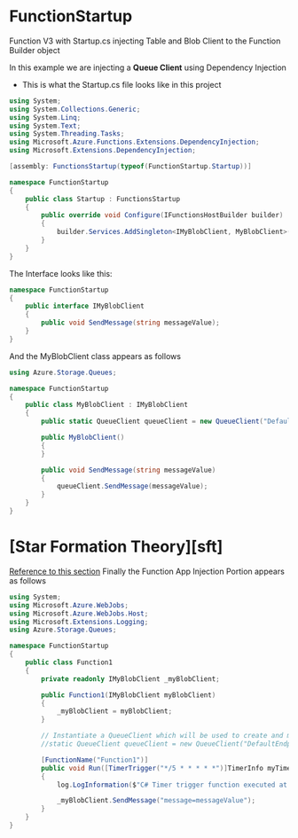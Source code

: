 # FunctionStartup
Function V3 with Startup.cs injecting Table and Blob Client to the Function Builder object

In this example we are injecting a **Queue Client** using Dependency Injection
  - This is what the Startup.cs file looks like in this project

```C#
using System;
using System.Collections.Generic;
using System.Linq;
using System.Text;
using System.Threading.Tasks;
using Microsoft.Azure.Functions.Extensions.DependencyInjection;
using Microsoft.Extensions.DependencyInjection;

[assembly: FunctionsStartup(typeof(FunctionStartup.Startup))]

namespace FunctionStartup
{
    public class Startup : FunctionsStartup
    {
        public override void Configure(IFunctionsHostBuilder builder)
        {
            builder.Services.AddSingleton<IMyBlobClient, MyBlobClient>();
        }
    }
}

```


The Interface looks like this:
```C#
namespace FunctionStartup
{
    public interface IMyBlobClient
    {
        public void SendMessage(string messageValue);
    }
}
```

And the MyBlobClient class appears as follows
```C#
using Azure.Storage.Queues;

namespace FunctionStartup
{
    public class MyBlobClient : IMyBlobClient
    {
        public static QueueClient queueClient = new QueueClient("DefaultEndpointsProtocol=https;AccountName=globalstorage5601;AccountKey=;EndpointSuffix=core.windows.net", "myqueue-items");

        public MyBlobClient()
        {
        }

        public void SendMessage(string messageValue)
        {
            queueClient.SendMessage(messageValue);
        }
    }
}
```

# [Star Formation Theory][sft]
[Reference to this section](#sft)
Finally the Function App Injection Portion appears as follows
```C#
using System;
using Microsoft.Azure.WebJobs;
using Microsoft.Azure.WebJobs.Host;
using Microsoft.Extensions.Logging;
using Azure.Storage.Queues;

namespace FunctionStartup
{
    public class Function1
    {
        private readonly IMyBlobClient _myBlobClient;

        public Function1(IMyBlobClient myBlobClient)
        {
            _myBlobClient = myBlobClient;
        }

        // Instantiate a QueueClient which will be used to create and manipulate the queue
        //static QueueClient queueClient = new QueueClient("DefaultEndpointsProtocol=https;AccountName=globalstorage5601;AccountKey=MiUoNPnBtIbVmTM0c9/T6DQ3j+0Df+qgR7tR0HPRsyqOxNrzq2oaTvekkJWZCPA25SteIygcxSfZUMhERosepA==;EndpointSuffix=core.windows.net", "myqueue-items");

        [FunctionName("Function1")]
        public void Run([TimerTrigger("*/5 * * * * *")]TimerInfo myTimer, ILogger log)
        {
            log.LogInformation($"C# Timer trigger function executed at: {DateTime.Now}");

            _myBlobClient.SendMessage("message=messageValue");
        }
    }
}

```
